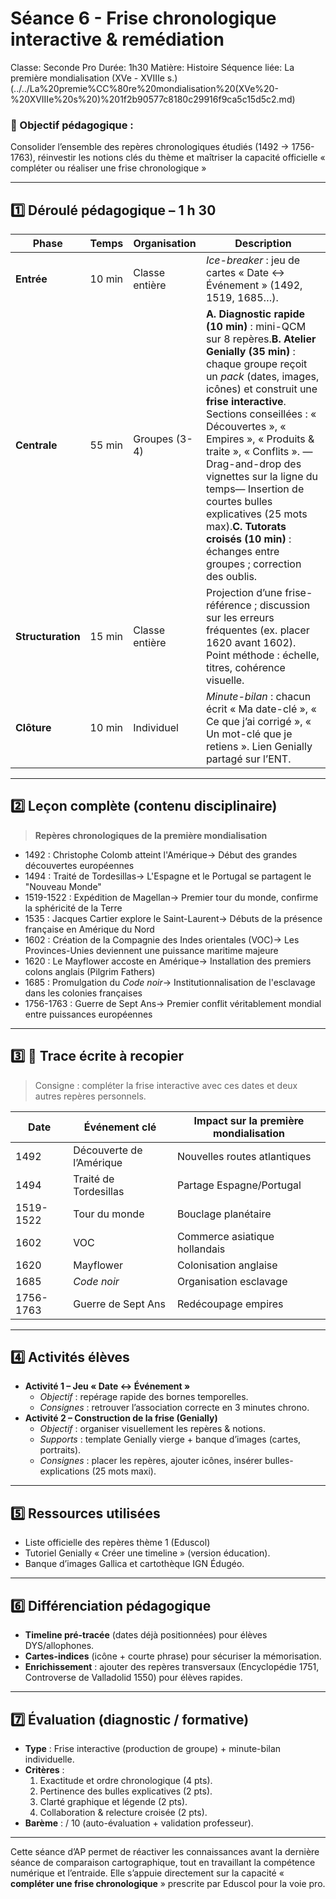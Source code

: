 # Séance 6 - Frise chronologique interactive & remédiation

Classe: Seconde Pro
Durée: 1h30
Matière: Histoire
Séquence liée: La première mondialisation (XVe - XVIIIe s.) (../../La%20premie%CC%80re%20mondialisation%20(XVe%20-%20XVIIIe%20s%20)%201f2b90577c8180c29916f9ca5c15d5c2.md)

### 🎯 Objectif pédagogique :

Consolider l’ensemble des repères chronologiques étudiés (1492 → 1756-1763), réinvestir les notions clés du thème et maîtriser la capacité officielle « compléter ou réaliser une frise chronologique »

---

## **1️⃣ Déroulé pédagogique – 1 h 30**

| Phase | Temps | Organisation | Description |
| --- | --- | --- | --- |
| **Entrée** | 10 min | Classe entière | *Ice-breaker* : jeu de cartes « Date ↔ Événement » (1492, 1519, 1685…). |
| **Centrale** | 55 min | Groupes (3-4) | **A. Diagnostic rapide (10 min)** : mini-QCM sur 8 repères.**B. Atelier Genially (35 min)** : chaque groupe reçoit un *pack* (dates, images, icônes) et construit une **frise interactive**. Sections conseillées : « Découvertes », « Empires », « Produits & traite », « Conflits ». — Drag-and-drop des vignettes sur la ligne du temps— Insertion de courtes bulles explicatives (25 mots max).**C. Tutorats croisés (10 min)** : échanges entre groupes ; correction des oublis. |
| **Structuration** | 15 min | Classe entière | Projection d’une frise-référence ; discussion sur les erreurs fréquentes (ex. placer 1620 avant 1602). Point méthode : échelle, titres, cohérence visuelle. |
| **Clôture** | 10 min | Individuel | *Minute-bilan* : chacun écrit « Ma date-clé », « Ce que j’ai corrigé », « Un mot-clé que je retiens ». Lien Genially partagé sur l’ENT. |

---

## **2️⃣ Leçon complète (contenu disciplinaire)**

> **Repères chronologiques de la première mondialisation**
> 
- 1492 : Christophe Colomb atteint l'Amérique→ Début des grandes découvertes européennes
- 1494 : Traité de Tordesillas→ L'Espagne et le Portugal se partagent le "Nouveau Monde"
- 1519-1522 : Expédition de Magellan→ Premier tour du monde, confirme la sphéricité de la Terre
- 1535 : Jacques Cartier explore le Saint-Laurent→ Débuts de la présence française en Amérique du Nord
- 1602 : Création de la Compagnie des Indes orientales (VOC)→ Les Provinces-Unies deviennent une puissance maritime majeure
- 1620 : Le Mayflower accoste en Amérique→ Installation des premiers colons anglais (Pilgrim Fathers)
- 1685 : Promulgation du *Code noir*→ Institutionnalisation de l'esclavage dans les colonies françaises
- 1756-1763 : Guerre de Sept Ans→ Premier conflit véritablement mondial entre puissances européennes

---

## **3️⃣ 📝 Trace écrite à recopier**

> Consigne : compléter la frise interactive avec ces dates et deux autres repères personnels.
> 

| Date | Événement clé | Impact sur la première mondialisation |
| --- | --- | --- |
| 1492 | Découverte de l’Amérique | Nouvelles routes atlantiques |
| 1494 | Traité de Tordesillas | Partage Espagne/Portugal |
| 1519-1522 | Tour du monde | Bouclage planétaire |
| 1602 | VOC | Commerce asiatique hollandais |
| 1620 | Mayflower | Colonisation anglaise |
| 1685 | *Code noir* | Organisation esclavage |
| 1756-1763 | Guerre de Sept Ans | Redécoupage empires |

---

## **4️⃣ Activités élèves**

- **Activité 1 – Jeu « Date ↔ Événement »**
    - *Objectif* : repérage rapide des bornes temporelles.
    - *Consignes* : retrouver l’association correcte en 3 minutes chrono.
- **Activité 2 – Construction de la frise (Genially)**
    - *Objectif* : organiser visuellement les repères & notions.
    - *Supports* : template Genially vierge + banque d’images (cartes, portraits).
    - *Consignes* : placer les repères, ajouter icônes, insérer bulles-explications (25 mots maxi).

---

## **5️⃣ Ressources utilisées**

- Liste officielle des repères thème 1 (Eduscol)
- Tutoriel Genially « Créer une timeline » (version éducation).
- Banque d’images Gallica et cartothèque IGN Édugéo.

---

## **6️⃣ Différenciation pédagogique**

- **Timeline pré-tracée** (dates déjà positionnées) pour élèves DYS/allophones.
- **Cartes-indices** (icône + courte phrase) pour sécuriser la mémorisation.
- **Enrichissement** : ajouter des repères transversaux (Encyclopédie 1751, Controverse de Valladolid 1550) pour élèves rapides.

---

## **7️⃣ Évaluation (diagnostic / formative)**

- **Type** : Frise interactive (production de groupe) + minute-bilan individuelle.
- **Critères** :
    1. Exactitude et ordre chronologique (4 pts).
    2. Pertinence des bulles explicatives (2 pts).
    3. Clarté graphique et légende (2 pts).
    4. Collaboration & relecture croisée (2 pts).
- **Barème** : / 10 (auto-évaluation + validation professeur).

---

Cette séance d’AP permet de réactiver les connaissances avant la dernière séance de comparaison cartographique, tout en travaillant la compétence numérique et l’entraide. Elle s’appuie directement sur la capacité « **compléter une frise chronologique** » prescrite par Eduscol pour la voie pro.